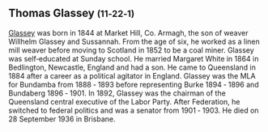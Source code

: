 
## Thomas Glassey <small>(11‑22‑1)</small>
<!--   include using   --8<-- "snippets/thomas-glassey.md"   -->

[Glassey](https://adb.anu.edu.au/biography/glassey-thomas-6399) was born in 1844 at Market Hill, Co. Armagh, the son of weaver Willhelm Glassey and Sussannah. From the age of six, he worked as a linen mill weaver before moving to Scotland in 1852 to be a coal miner. Glassey was self‑educated at Sunday school. He married Margaret White in 1864 in Bedlington, Newcastle, England and had a son. He came to Queensland in 1884 after a career as a political agitator in England. Glassey was the MLA for Bundamba from 1888 ‑ 1893 before representing Burke 1894 ‑ 1896 and Bundaberg 1896 ‑ 1901. In 1892, Glassey was the chairman of the Queensland central executive of the Labor Party. After Federation, he switched to federal politics and was a senator from 1901 ‑ 1903. He died on 28 September 1936 in Brisbane.
